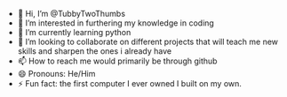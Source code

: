 - 👋 Hi, I’m @TubbyTwoThumbs
- 👀 I’m interested in furthering my knowledge in coding
- 🌱 I’m currently learning python
- 💞️ I’m looking to collaborate on different projects that will teach me new skills and sharpen the ones i already have
- 📫 How to reach me would primarily be through github
- 😄 Pronouns: He/Him
- ⚡ Fun fact: the first computer I ever owned I built on my own.

<!---
TubbyTwoThumbs/TubbyTwoThumbs is a ✨ special ✨ repository because its `README.md` (this file) appears on your GitHub profile.
You can click the Preview link to take a look at your changes.
--->

